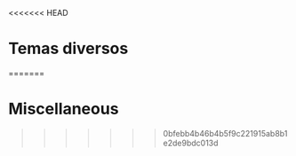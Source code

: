 
<<<<<<< HEAD
# Temas diversos
=======
# Miscellaneous
>>>>>>> 0bfebb4b46b4b5f9c221915ab8b1e2de9bdc013d
